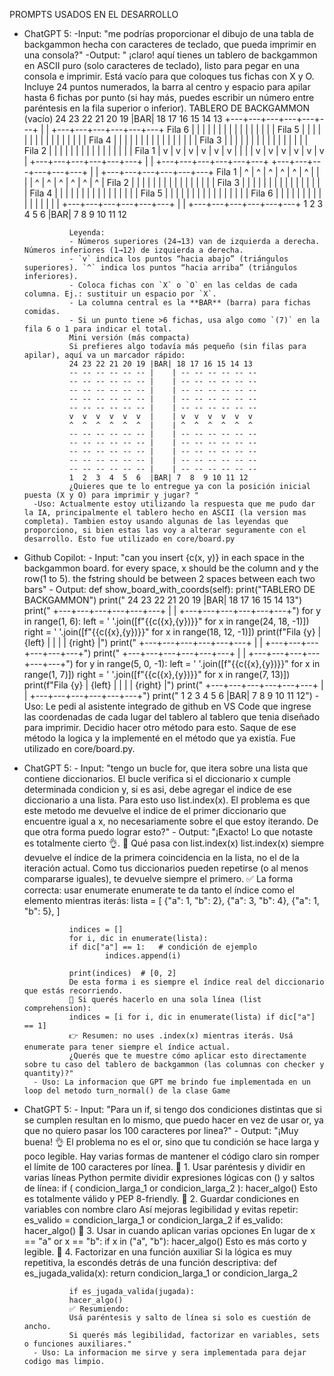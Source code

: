 PROMPTS USADOS EN EL DESARROLLO
- ChatGPT 5:
        -Input: "me podrías proporcionar el dibujo de una tabla de backgammon hecha con caracteres de teclado, que pueda imprimir en una consola?"
        -Output: 
                " ¡claro! aquí tienes un tablero de backgammon en ASCII puro (solo caracteres de teclado), listo para pegar en una consola e imprimir. Está vacío para que coloques tus fichas con X y O. Incluye 24 puntos numerados, la barra al centro y espacio para apilar hasta 6 fichas por punto (si hay más, puedes escribir un número entre paréntesis en la fila superior o inferior).
                                        TABLERO DE BACKGAMMON (vacío)
                        24  23  22  21  20  19   |BAR|   18  17  16  15  14  13
                        +---+---+---+---+---+---+  |   |  +---+---+---+---+---+---+
                Fila 6   |   |   |   |   |   |   |  |   |  |   |   |   |   |   |   |
                Fila 5   |   |   |   |   |   |   |  |   |  |   |   |   |   |   |   |
                Fila 4   |   |   |   |   |   |   |  |   |  |   |   |   |   |   |   |
                Fila 3   |   |   |   |   |   |   |  |   |  |   |   |   |   |   |   |
                Fila 2   |   |   |   |   |   |   |  |   |  |   |   |   |   |   |   |
                Fila 1   | v | v | v | v | v | v |  |   |  | v | v | v | v | v | v |
                        +---+---+---+---+---+---+  |   |  +---+---+---+---+---+---+
                        +---+---+---+---+---+---+  |   |  +---+---+---+---+---+---+
                Fila 1   | ^ | ^ | ^ | ^ | ^ | ^ |  |   |  | ^ | ^ | ^ | ^ | ^ | ^ |
                Fila 2   |   |   |   |   |   |   |  |   |  |   |   |   |   |   |   |
                Fila 3   |   |   |   |   |   |   |  |   |  |   |   |   |   |   |   |
                Fila 4   |   |   |   |   |   |   |  |   |  |   |   |   |   |   |   |
                Fila 5   |   |   |   |   |   |   |  |   |  |   |   |   |   |   |   |
                Fila 6   |   |   |   |   |   |   |  |   |  |   |   |   |   |   |   |
                        +---+---+---+---+---+---+  |   |  +---+---+---+---+---+---+
                        1   2   3   4   5   6    |BAR|    7   8   9  10  11  12

                Leyenda:
                - Números superiores (24→13) van de izquierda a derecha. Números inferiores (1→12) de izquierda a derecha.
                - `v` indica los puntos “hacia abajo” (triángulos superiores). `^` indica los puntos “hacia arriba” (triángulos inferiores).
                - Coloca fichas con `X` o `O` en las celdas de cada columna. Ej.: sustituir un espacio por `X`.
                - La columna central es la **BAR** (barra) para fichas comidas.
                - Si un punto tiene >6 fichas, usa algo como `(7)` en la fila 6 o 1 para indicar el total.
                Mini versión (más compacta)
                Si prefieres algo todavía más pequeño (sin filas para apilar), aquí va un marcador rápido:
                24 23 22 21 20 19 |BAR| 18 17 16 15 14 13
                -- -- -- -- -- -- |    | -- -- -- -- -- --
                -- -- -- -- -- -- |    | -- -- -- -- -- --
                -- -- -- -- -- -- |    | -- -- -- -- -- --
                -- -- -- -- -- -- |    | -- -- -- -- -- --
                -- -- -- -- -- -- |    | -- -- -- -- -- --
                v  v  v  v  v  v  |    | v  v  v  v  v  v
                ^  ^  ^  ^  ^  ^  |    | ^  ^  ^  ^  ^  ^
                -- -- -- -- -- -- |    | -- -- -- -- -- --
                -- -- -- -- -- -- |    | -- -- -- -- -- --
                -- -- -- -- -- -- |    | -- -- -- -- -- --
                -- -- -- -- -- -- |    | -- -- -- -- -- --
                -- -- -- -- -- -- |    | -- -- -- -- -- --
                1  2  3  4  5  6  |BAR| 7  8  9 10 11 12
                ¿Quieres que te lo entregue ya con la posición inicial puesta (X y O) para imprimir y jugar? "
        -Uso: Actualmente estoy utilizando la respuesta que me pudo dar la IA, principalmente el tablero hecho en ASCII (la version mas completa). Tambien estoy usando algunas de las leyendas que proporciono, si bien estas las voy a alterar seguramente con el desarrollo. Esto fue utilizado en core/board.py
- Github Copilot:
        - Input: "can you insert {c(x, y)} in each space in the backgammon board. for every space, x should be the column and y the row(1 to 5). the fstring should be between 2 spaces between each two bars"
        - Output: 
                    def show_board_with_coords(self):
        print("TABLERO DE BACKGAMMON")
        print("   24  23  22  21  20  19   |BAR|   18  17  16  15  14  13")
        print(" +---+---+---+---+---+---+  |   |  +---+---+---+---+---+---+")
        for y in range(1, 6):
            left = '  '.join([f"{{c({x},{y})}}" for x in range(24, 18, -1)])
            right = '  '.join([f"{{c({x},{y})}}" for x in range(18, 12, -1)])
            print(f"Fila {y}   | {left} |  |   |  | {right} |")
        print(" +---+---+---+---+---+---+  |   |  +---+---+---+---+---+---+")
        print(" +---+---+---+---+---+---+  |   |  +---+---+---+---+---+---+")
        for y in range(5, 0, -1):
            left = '  '.join([f"{{c({x},{y})}}" for x in range(1, 7)])
            right = '  '.join([f"{{c({x},{y})}}" for x in range(7, 13)])
            print(f"Fila {y}   | {left} |  |   |  | {right} |")
        print(" +---+---+---+---+---+---+  |   |  +---+---+---+---+---+---+")
        print("   1   2   3   4   5   6    |BAR|    7   8   9  10  11  12")
        - Uso: Le pedi al asistente integrado de github en VS Code que ingrese las coordenadas de cada lugar del tablero al tablero que tenia diseñado para imprimir. Decidio hacer otro método para esto. Saque de ese método la logica y la implementé en el método que ya existía. Fue utilizado en core/board.py. 
- ChatGPT 5:
        - Input: 
                "tengo un bucle for, que itera sobre una lista que contiene diccionarios. El bucle verifica si el diccionario x cumple determinada condicion y, si es asi, debe agregar el indice de ese diccionario a una lista. Para esto uso list.index(x). El problema es que este metodo me devuelve el indice de el primer diccionario que encuentre igual a x, no necesariamente sobre el que estoy iterando. De que otra forma puedo lograr esto?"
        - Output:
                "¡Exacto! Lo que notaste es totalmente cierto 👌.
                🔎 Qué pasa con list.index(x)
                list.index(x) siempre devuelve el índice de la primera coincidencia en la lista, no el de la iteración actual.
                Como tus diccionarios pueden repetirse (o al menos compararse iguales), te devuelve siempre el primero.
                ✅ La forma correcta: usar enumerate
                enumerate te da tanto el índice como el elemento mientras iterás:
                lista = [
                {"a": 1, "b": 2},
                {"a": 3, "b": 4},
                {"a": 1, "b": 5},
                ]

                indices = []
                for i, dic in enumerate(lista):
                if dic["a"] == 1:   # condición de ejemplo
                        indices.append(i)

                print(indices)  # [0, 2]
                De esta forma i es siempre el índice real del diccionario que estás recorriendo.
                🔧 Si querés hacerlo en una sola línea (list comprehension):
                indices = [i for i, dic in enumerate(lista) if dic["a"] == 1]
                👉 Resumen: no uses .index(x) mientras iterás. Usá enumerate para tener siempre el índice actual.
                ¿Querés que te muestre cómo aplicar esto directamente sobre tu caso del tablero de backgammon (las columnas con checker y quantity)?"
        - Uso: La informacion que GPT me brindo fue implementada en un loop del metodo turn_normal() de la clase Game
- ChatGPT 5:
        - Input:
                "Para un if, si tengo dos condiciones distintas que si se cumplen resultan en lo mismo, que puedo hacer en vez de usar or, ya que no quiero pasar los 100 caracteres por linea?"
        - Output:
                "¡Muy buena! 👌 El problema no es el or, sino que tu condición se hace larga y poco legible. Hay varias formas de mantener el código claro sin romper el límite de 100 caracteres por línea.
                🔹 1. Usar paréntesis y dividir en varias líneas
                Python permite dividir expresiones lógicas con () y saltos de línea:
                if (
                condicion_larga_1
                or condicion_larga_2
                ):
                hacer_algo()
                Esto es totalmente válido y PEP 8-friendly.
                🔹 2. Guardar condiciones en variables con nombre claro
                Así mejoras legibilidad y evitas repetir:
                es_valido = condicion_larga_1 or condicion_larga_2
                if es_valido:
                hacer_algo()
                🔹 3. Usar in cuando aplican varias opciones
                En lugar de x == "a" or x == "b":
                if x in ("a", "b"):
                hacer_algo()
                Esto es más corto y legible.
                🔹 4. Factorizar en una función auxiliar
                Si la lógica es muy repetitiva, la escondés detrás de una función descriptiva:
                def es_jugada_valida(x):
                return condicion_larga_1 or condicion_larga_2

                if es_jugada_valida(jugada):
                hacer_algo()
                ✅ Resumiendo:
                Usá paréntesis y salto de línea si solo es cuestión de ancho.
                Si querés más legibilidad, factorizar en variables, sets o funciones auxiliares."
        - Uso: La informacion me sirve y sera implementada para dejar codigo mas limpio.
